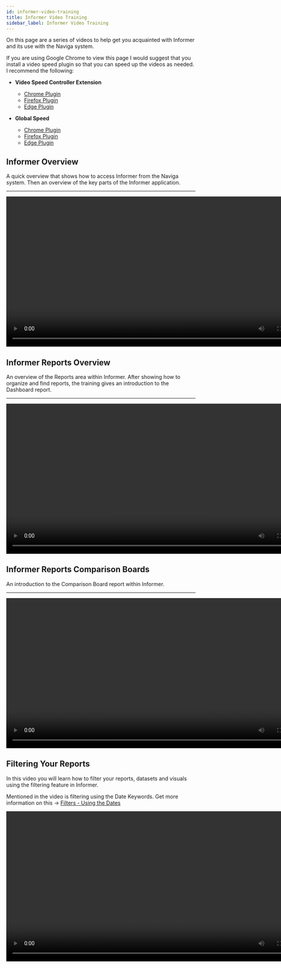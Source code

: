 ```yaml
---
id: informer-video-training
title: Informer Video Training
sidebar_label: Informer Video Training
---
```


On this page are a series of videos to help get you acquainted with Informer and its use with the Naviga system.

If you are using Google Chrome to view this page I would suggest that you install a video speed plugin so that you can speed up the videos as needed. I recommend the following:

- **Video Speed Controller Extension**

  - [Chrome Plugin](https://chrome.google.com/webstore/detail/video-speed-controller/nffaoalbilbmmfgbnbgppjihopabppdk)
  - [Firefox Plugin](https://addons.mozilla.org/en-US/firefox/addon/videospeed/)
  - [Edge Plugin](https://microsoftedge.microsoft.com/addons/detail/video-speed-control/mfoipakdadgplilpebhnebgafaoofblh)

- **Global Speed**
  - [Chrome Plugin](https://chrome.google.com/webstore/detail/global-speed-youtube-netf/jpbjcnkcffbooppibceonlgknpkniiff)
  - [Firefox Plugin](https://addons.mozilla.org/firefox/addon/global-speed/)
  - [Edge Plugin](https://microsoftedge.microsoft.com/addons/detail/mjhlabbcmjflkpjknnicihkfnmbdfced)

## Informer Overview

A quick overview that shows how to access Informer from the Naviga system. Then an overview of the key parts of the Informer application.

---

<div>
  <video width="800px" controls>
  <source src="./videos/001-Informer-Introduction.mp4"/>
</video>
</div>

## Informer Reports Overview

An overview of the Reports area within Informer. After showing how to organize and find reports, the training gives an introduction to the Dashboard report.

---

<div>
  <video width="800px" controls>
  <source src="./videos/002-Informer-ReportsArea-Overview.mp4"/>
</video>
</div>

## Informer Reports Comparison Boards

An introduction to the Comparison Board report within Informer.

---

<div>
  <video width="800px" controls>
  <source src="./videos/003-Informer-ReportsArea-ComparisonBoard.mp4"/>
</video>
</div>

## Filtering Your Reports

In this video you will learn how to filter your reports, datasets and visuals using the filtering feature in Informer.

Mentioned in the video is filtering using the Date Keywords. Get more information on this -> [Filters - Using the Dates](informer-basics/#filters---using-the-dates)

<div>
  <video width="800px" controls>
  <source src="./videos/004-Informer-Filtering.mp4"/>
</video>
</div>
